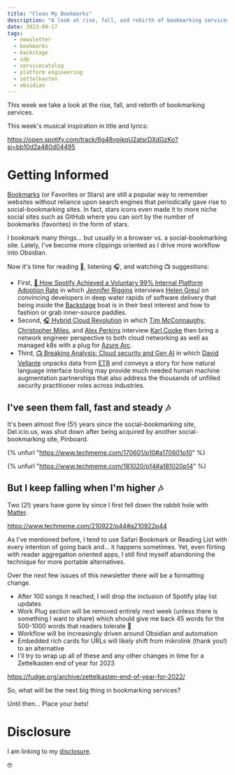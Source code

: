 ```yaml
---
title: "Clean My Bookmarks"
description: "A look at rise, fall, and rebirth of bookmarking services"
date: 2023-09-17
tags: 
  - newsletter
  - bookmarks
  - backstage
  - idp
  - servicecatalog
  - platform engineering
  - zettelkasten
  - obsidian
---
```


This week we take a look at the rise, fall, and rebirth of bookmarking services.

This week's musical inspiration in title and lyrics:

https://open.spotify.com/track/6g48vpikqU2atsrDXdGzKo?si=bb10d2a480d04495

# Getting Informed

[Bookmarks](https://en.wikipedia.org/wiki/Bookmark_(digital)) (or Favorites or Stars) are still a popular way to remember websites without reliance upon search engines that periodically gave rise to social-bookmarking sites. In fact, stars icons even made it to more niche social sites such as GitHub where you can sort by the number of bookmarks (favorites) in the form of stars.

I bookmark many things... but usually in a browser vs. a social-bookmarking site. Lately, I've become more clippings oriented as I drive more workflow into Obsidian.

Now it's time for reading 📖, listening 🎧, and watching 📺 suggestions:

- First, [📖 How Spotify Achieved a Voluntary 99% Internal Platform Adoption Rate](https://thenewstack.io/how-spotify-achieved-a-voluntary-99-internal-platform-adoption-rate/) in which [Jennifer Riggins](https://www.linkedin.com/in/jkriggins/) interviews [Helen Greul](https://www.linkedin.com/in/elenagreul/) on convincing developers in deep water rapids of software delivery that being inside the [Backstage](https://backstage.spotify.com/) boat is in their best interest and how to fashion or grab inner-source paddles.
- Second, [🎧 Hybrid Cloud Revolution](https://www.cables2clouds.com/2129055/13452838-ep-15-hybrid-cloud-revolution-with-azure-mvp-karl-cooke?t=0) in which [Tim McConnaughy](https://www.linkedin.com/in/tmcconnaughy), [Christopher Miles](https://www.linkedin.com/in/christopherleemiles), and [Alex Perkins](https://www.linkedin.com/in/alex-perkins) interview [Karl Cooke](https://www.linkedin.com/in/karlcooke) then bring a network engineer perspective to both cloud networking as well as managed k8s with a plug for [Azure Arc](https://azure.microsoft.com/en-us/products/azure-arc).
- Third, [📺 Breaking Analysis: Cloud security and Gen AI](https://www.youtube.com/watch?v=ZHK2Cz2xZ40) in which [David Vellante](https://www.linkedin.com/in/dvellante/) unpacks data from [ETR](https://etr.ai) and conveys a story for how natural language interface tooling may provide much needed human machine augmentation partnerships that also address the thousands of unfilled security practitioner roles across industries.

## I've seen them fall, fast and steady 🎶

It's been almost five (5!) years since the social-bookmarking site, Del.icio.us, was shut down after being acquired by another social-bookmarking site, Pinboard.

{% unfurl "https://www.techmeme.com/170601/p10#a170601p10" %}

{% unfurl "https://www.techmeme.com/181020/p14#a181020p14" %}

## But I keep falling when I'm higher 🎶

Two (2!) years have gone by since I first fell down the rabbit hole with [Matter](https://hq.getmatter.com).

https://www.techmeme.com/210922/p44#a210922p44

As I've mentioned before, I tend to use Safari Bookmark or Reading List with every intention of going back and... it happens sometimes. Yet, even flirting with reader aggregation oriented apps, I still find myself abandoning the technique for more portable alternatives.

Over the next few issues of this newsletter there will be a formatting change. 

- After 100 songs it reached, I will drop the inclusion of Spotify play list updates
- Work Plug section will be removed entirely next week (unless there is something I want to share) which should give me back 45 words for the 500-1000 words that readers tolerate 🤣
- Workflow will be increasingly driven around Obsidian and automation
- Embedded rich cards for URLs will likely shift from mikrolink (thank you!) to an alternative
- I'll try to wrap up all of these and any other changes in time for a Zettelkasten end of year for 2023

https://fudge.org/archive/zettelkasten-end-of-year-for-2022/

So, what will be the next big thing in bookmarking services?

Until then… Place your bets!

# Disclosure

I am linking to my [disclosure](https://jaycuthrell.com/disclosure/).

🤓